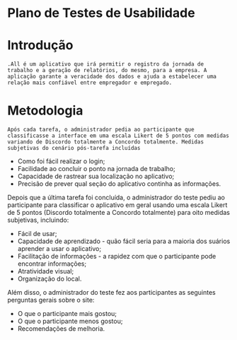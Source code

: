 # Plano de Testes de Usabilidade

# Introdução

	.All é um aplicativo que irá permitir o registro da jornada de trabalho e a geração de relatórios, do mesmo, para a empresa. A aplicação garante a veracidade dos dados e ajuda a estabelecer uma relação mais confiável entre empregador e empregado.

# Metodologia 

	Após cada tarefa, o administrador pedia ao participante que classificasse a interface em uma escala Likert de 5 pontos com medidas variando de Discordo totalmente a Concordo totalmente. Medidas subjetivas do cenário pós-tarefa incluídas 

- Como foi fácil realizar o login;
- Facilidade ao concluir o ponto na jornada de trabalho;
- Capacidade de rastrear sua localização no aplicativo;
- Precisão de prever qual seção do aplicativo continha as informações.

Depois que a última tarefa foi concluída, o administrador do teste pediu ao participante para classificar o aplicativo em geral usando uma escala Likert de 5 pontos (Discordo totalmente a Concordo totalmente) para oito medidas subjetivas, incluindo:

- Fácil de usar;
- Capacidade de aprendizado - quão fácil seria para a maioria dos suários aprender a usar o aplicativo;
- Facilitação de informações - a rapidez com que o participante pode encontrar informações;
- Atratividade visual;
- Organização do local.

Além disso, o administrador do teste fez aos participantes as seguintes perguntas gerais sobre o site:

- O que o participante mais gostou;
- O que o participante menos gostou;
- Recomendações de melhoria.


<!-- > **Links Úteis**:
> - [Teste De Usabilidade: O Que É e Como Fazer Passo a Passo (neilpatel.com)](https://neilpatel.com/br/blog/teste-de-usabilidade/)
> - [Teste de usabilidade: tudo o que você precisa saber! | by Jon Vieira | Aela.io | Medium](https://medium.com/aela/teste-de-usabilidade-o-que-voc%C3%AA-precisa-saber-39a36343d9a6/)
> - [Planejando testes de usabilidade: o que (e o que não) fazer | iMasters](https://imasters.com.br/design-ux/planejando-testes-de-usabilidade-o-que-e-o-que-nao-fazer/)
> - [Ferramentas de Testes de Usabilidade](https://www.usability.gov/how-to-and-tools/resources/templates.html) -->
